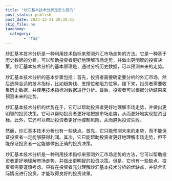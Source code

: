 ```yaml
---
title: "炒汇基本技术分析是怎么做的"
post_status: publish
post_date: 2023-12-21 20:30:41
skip_file: no
taxonomy:
  category:
        - "faq"
---
```


炒汇基本技术分析是一种利用技术指标来预测外汇市场走势的方法。它是一种基于历史数据的分析，可以帮助投资者更好地理解市场走势，并做出更明智的投资决策。炒汇基本技术分析的基本原理是，通过分析历史数据，可以预测未来的走势。

炒汇基本技术分析的基本步骤包括：首先，投资者需要确定要分析的外汇市场，然后选择合适的技术指标，比如趋势线、支撑位和阻力位等。接下来，投资者需要收集历史数据，并使用技术指标对数据进行分析。最后，投资者可以根据分析结果来预测未来的走势。

炒汇基本技术分析的优势在于，它可以帮助投资者更好地理解市场走势，并做出更明智的投资决策。它可以帮助投资者更好地把握市场走势，从而更好地实现投资目标。此外，它还可以帮助投资者更好地控制风险，从而避免投资失败。

然而，炒汇基本技术分析也有一些缺点。首先，它只能预测未来的走势，而不能保证投资者一定能够获得利润。其次，它只能帮助投资者更好地理解市场走势，但不能保证投资者一定能够做出正确的投资决策。

炒汇基本技术分析是一种利用技术指标来预测外汇市场走势的方法，它可以帮助投资者更好地理解市场走势，并做出更明智的投资决策。但是，它也有一些缺点，投资者需要谨慎考虑。只有在投资者充分理解炒汇基本技术分析的优缺点，并结合实际情况进行投资，才能取得良好的投资效果。
